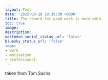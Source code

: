```yaml
---
layout: Post
date: '2025-08-18 18:39:30 +0000'
title: The reward for good work is more work.
toc: true
image:
description:
mastodon_social_status_url: 'false'
bluesky_status_url: 'false'
tags:
- work
- motivation
- professional
---
```



taken from Tom Sachs
